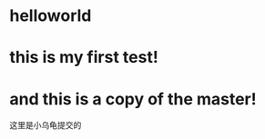 # helloworld
this is my first test!
==========
and this is a copy of the master!
==========
这里是小乌龟提交的
